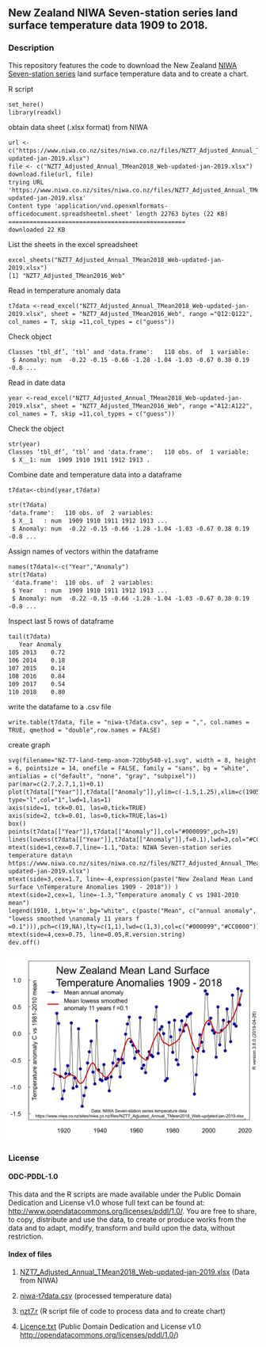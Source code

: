 ## New Zealand NIWA Seven-station series land surface temperature data 1909 to 2018. 

### Description

This repository features the code to download the New Zealand [NIWA Seven-station series](https://www.niwa.co.nz/our-science/climate/information-and-resources/nz-temp-record/seven-station-series-temperature-data) land surface temperature data and to create a chart.

R script

```{r}{r}library(here)
set_here()
library(readxl)
```

obtain data sheet (.xlsx format) from NIWA
```{r}
url <- c("https://www.niwa.co.nz/sites/niwa.co.nz/files/NZT7_Adjusted_Annual_TMean2018_Web-updated-jan-2019.xlsx")
file <- c("NZT7_Adjusted_Annual_TMean2018_Web-updated-jan-2019.xlsx")
download.file(url, file)
trying URL 'https://www.niwa.co.nz/sites/niwa.co.nz/files/NZT7_Adjusted_Annual_TMean2018_Web-updated-jan-2019.xlsx'
Content type 'application/vnd.openxmlformats-officedocument.spreadsheetml.sheet' length 22763 bytes (22 KB)
==================================================
downloaded 22 KB
```

List the sheets in the excel spreadsheet
```{r} 
excel_sheets("NZT7_Adjusted_Annual_TMean2018_Web-updated-jan-2019.xlsx")
[1] "NZT7_Adjusted_TMean2016_Web"
```
Read in temperature anomaly data

```{r}
t7data <-read_excel("NZT7_Adjusted_Annual_TMean2018_Web-updated-jan-2019.xlsx", sheet = "NZT7_Adjusted_TMean2016_Web", range ="Q12:Q122", col_names = T, skip =11,col_types = c("guess"))
```
Check object
```{r}str(t7data)
Classes ‘tbl_df’, ‘tbl’ and 'data.frame':	110 obs. of  1 variable:
 $ Anomaly: num  -0.22 -0.15 -0.66 -1.28 -1.04 -1.03 -0.67 0.38 0.19 -0.8 ...
```
Read in date data
```{r}
year <-read_excel("NZT7_Adjusted_Annual_TMean2018_Web-updated-jan-2019.xlsx", sheet = "NZT7_Adjusted_TMean2016_Web", range ="A12:A122", col_names = T, skip =11,col_types = c("guess"))
```
Check the object
```{r}
str(year) 
Classes ‘tbl_df’, ‘tbl’ and 'data.frame':	110 obs. of  1 variable:
 $ X__1: num  1909 1910 1911 1912 1913 . 
```

Combine date and temperature data into a dataframe 
```{r}
t7data<-cbind(year,t7data)
```

```{r}
str(t7data)
'data.frame':	110 obs. of  2 variables:
 $ X__1   : num  1909 1910 1911 1912 1913 ...
 $ Anomaly: num  -0.22 -0.15 -0.66 -1.28 -1.04 -1.03 -0.67 0.38 0.19 -0.8 ...
```
Assign names of vectors within the dataframe
```{r}
names(t7data)<-c("Year","Anomaly")
str(t7data)
 'data.frame':	110 obs. of  2 variables:
 $ Year   : num  1909 1910 1911 1912 1913 ...
 $ Anomaly: num  -0.22 -0.15 -0.66 -1.28 -1.04 -1.03 -0.67 0.38 0.19 -0.8 ...
 ```

Inspect last 5 rows of dataframe
```{r}
tail(t7data)
   Year Anomaly
105 2013    0.72
106 2014    0.18
107 2015    0.14
108 2016    0.84
109 2017    0.54
110 2018    0.80
```

write the datafame to a .csv file
```{r}
write.table(t7data, file = "niwa-t7data.csv", sep = ",", col.names = TRUE, qmethod = "double",row.names = FALSE)
```

create graph
```{r}
svg(filename="NZ-T7-land-temp-anom-720by540-v1.svg", width = 8, height = 6, pointsize = 14, onefile = FALSE, family = "sans", bg = "white", antialias = c("default", "none", "gray", "subpixel"))
par(mar=c(2.7,2.7,1,1)+0.1)
plot(t7data[["Year"]],t7data[["Anomaly"]],ylim=c(-1.5,1.25),xlim=c(1905,2018),tck=0.01,axes=FALSE,ann=FALSE, type="l",col="1",lwd=1,las=1)
axis(side=1, tck=0.01, las=0,tick=TRUE)
axis(side=2, tck=0.01, las=0,tick=TRUE,las=1)
box()
points(t7data[["Year"]],t7data[["Anomaly"]],col="#000099",pch=19)
lines(lowess(t7data[["Year"]],t7data[["Anomaly"]],f=0.1),lwd=3,col="#CC0000")
mtext(side=1,cex=0.7,line=-1.1,"Data: NIWA Seven-station series temperature data\n https://www.niwa.co.nz/sites/niwa.co.nz/files/NZT7_Adjusted_Annual_TMean2018_Web-updated-jan-2019.xlsx")
mtext(side=3,cex=1.7, line=-4,expression(paste("New Zealand Mean Land Surface \nTemperature Anomalies 1909 - 2018")) )
mtext(side=2,cex=1, line=-1.3,"Temperature anomaly C vs 1981-2010 mean")
legend(1910, 1,bty='n',bg="white", c(paste("Mean", c("annual anomaly", "lowess smoothed \nanomaly 11 years f =0.1"))),pch=c(19,NA),lty=c(1,1),lwd=c(1,3),col=c("#000099","#CC0000"))
mtext(side=4,cex=0.75, line=0.05,R.version.string)
dev.off()
```

![New Zealand Mean Land Surface \nTemperature Anomalies 1909 - 2018](NZ-T7-land-temp-anom-720by540-v1.svg)

### License

#### ODC-PDDL-1.0

This data and the R scripts are made available under the Public Domain Dedication and License v1.0 whose full text can be found at: http://www.opendatacommons.org/licenses/pddl/1.0/. You are free to share, to copy, distribute and use the data, to create or produce works from the data and to adapt, modify, transform and build upon the data, without restriction.


#### Index of files

1. [NZT7_Adjusted_Annual_TMean2018_Web-updated-jan-2019.xlsx](NZT7_Adjusted_Annual_TMean2018_Web-updated-jan-2019.xlsx) (Data from NIWA)

2. [niwa-t7data.csv](niwa-t7data.csv) (processed temperature data)

3. [nzt7.r](nzt7.r)     (R script file of code to process data and to create chart)

4. [Licence.txt](Licence.txt) (Public Domain  Dedication and License v1.0 http://opendatacommons.org/licenses/pddl/1.0/)

